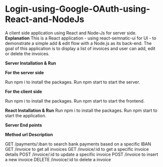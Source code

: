# Login-using-Google-OAuth-using-React-and-NodeJs

A client side application using React and Node-Js for server side.
**Explanation**
This is a React application - using react-semnatic-ui for UI - to demonstrate a simple add & edit flow with a Node.js as its back-end. The goal of this application is to display a list of invoices and user can add, edit or delete the invoices.

**Server Installation & Run**

**For the server side**

Run npm i to install the packages.
Run npm start to start the server.

**For the client side**

Run npm i to install the packages.
Run npm start to start the frontend.

**React Installation & Run**
Run npm i to install the packages.
Run npm start to start the application.

**Server End points**

**Method	url	Description**

GET	/payments/:iban	to search bank payments based on a specific IBAN
GET	/invoice	to get all invoices
GET	/invoice/:id	to get a specific invoice details
POST	/invoice/:id	to update a specific invoice
POST	/invoice	to insert a new invoice
DELETE	/invoice/:id	to delete a invoice
